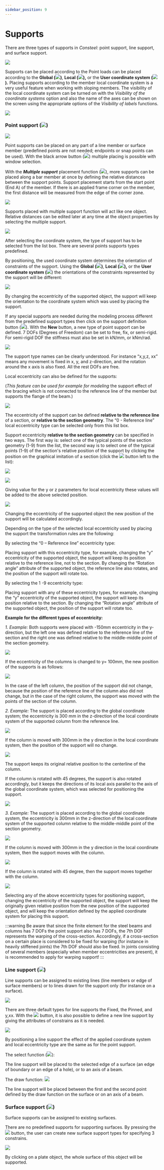 ```yaml
---
sidebar_position: 9
---
```

# Supports

There are three types of supports in _Consteel_: point support, line support, and surface support.

<!-- /wp:paragraph -->

<!-- wp:image {"align":"center","id":8891,"sizeSlug":"full","linkDestination":"media"} -->

[![](https://Consteelsoftware.com/wp-content/uploads/2021/04/6-9-Types-of-supports.png)](./img/wp-content-uploads-2021-04-6-9-Types-of-supports.png)

<!-- /wp:image -->

<!-- wp:paragraph {"align":"justify"} -->

Supports can be placed according to the Point loads can be placed according to the **Global (**![](./img/wp-content-uploads-2021-04-create_coord_gcs.png)**)**, **Local (**![](./img/wp-content-uploads-2021-04-create_coord_loc.png)**),** or the **User coordinate system (**![](./img/wp-content-uploads-2021-04-create_coord_ucs.png)**).** Placing supports according to the member local coordinate system is a very useful feature when working with sloping members. The visibility of the local coordinate system can be turned on with the _Visibility of the coordinate systems_ option and also the name of the axes can be shown on the screen using the appropriate options of the _Visibility of labels_ functions.

<!-- /wp:paragraph -->

<!-- wp:image {"align":"center","id":8897,"width":177,"height":264,"sizeSlug":"full","linkDestination":"media"} -->

[![](https://Consteelsoftware.com/wp-content/uploads/2021/04/6-9-Visibility-of-labels.jpg)](./img/wp-content-uploads-2021-04-6-9-Visibility-of-labels.jpg)

<!-- /wp:image -->

<!-- wp:heading {"level":3} -->

### Point support (![](./img/wp-content-uploads-2021-04-cmd_supp_point.png))

<!-- /wp:heading -->

<!-- wp:image {"align":"center","id":13372,"width":360,"height":276,"sizeSlug":"full","linkDestination":"media"} -->

[![](https://Consteelsoftware.com/wp-content/uploads/2021/04/dial_supp_point.png)](./img/wp-content-uploads-2021-04-dial_supp_point.png)

<!-- /wp:image -->

<!-- wp:paragraph -->

Point supports can be placed on any part of a line member or surface member (predefined points are not needed; endpoints or snap points can be used). With the black arrow button (![](./img/wp-content-uploads-2021-04-ico-pointer.png)) multiple placing is possible with window selection.

<!-- /wp:paragraph -->

<!-- wp:paragraph -->

With the **_Multiple support_** placement function (![](./img/wp-content-uploads-2021-04-cmd_place_multi.png)), more supports can be placed along a bar member at once by defining the relative distances between the support points. Support placement starts from the start point (End A) of the member. If there is an applied frame corner on the member, the first distance will be measured from the edge of the corner zone.

<!-- /wp:paragraph -->

<!-- wp:image {"align":"center","id":8909,"width":693,"height":385,"sizeSlug":"full","linkDestination":"media"} -->

[![](https://Consteelsoftware.com/wp-content/uploads/2021/04/6-9-Multiple-support.jpg)](./img/wp-content-uploads-2021-04-6-9-Multiple-support.jpg)

<!-- /wp:image -->

<!-- wp:paragraph {"align":"justify"} -->

Supports placed with multiple support function will act like one object. Relative distances can be edited later at any time at the object properties by selecting the multiple support.

<!-- /wp:paragraph -->

<!-- wp:image {"align":"center","id":13316,"width":307,"height":223,"sizeSlug":"full","linkDestination":"media"} -->

[![](https://Consteelsoftware.com/wp-content/uploads/2021/04/grid_prop_supp_point.png)](./img/wp-content-uploads-2021-04-grid_prop_supp_point.png)

<!-- /wp:image -->

<!-- wp:paragraph {"align":"justify"} -->

After selecting the coordinate system, the type of support has to be selected from the list box. There are several points supports types predefined.

<!-- /wp:paragraph -->

<!-- wp:paragraph -->

By positioning, the used coordinate system determines the orientation of constraints of the support. Using the **Global (**![](./img/wp-content-uploads-2021-04-create_coord_gcs.png)**)**, **Local (**![](./img/wp-content-uploads-2021-04-create_coord_loc.png)**),** or the **User coordinate system (**![](./img/wp-content-uploads-2021-04-create_coord_ucs.png)) the orientations of the constraints represented by the support will be different:

<!-- /wp:paragraph -->

<!-- wp:image {"align":"center","id":8923,"width":311,"height":248,"sizeSlug":"full","linkDestination":"media"} -->

[![](https://Consteelsoftware.com/wp-content/uploads/2021/04/6-9-Point-support-orientation.png)](./img/wp-content-uploads-2021-04-6-9-Point-support-orientation.png)

<!-- /wp:image -->

<!-- wp:paragraph {"align":"justify"} -->

By changing the eccentricity of the supported object, the support will keep the orientation to the coordinate system which was used by placing the support.

<!-- /wp:paragraph -->

<!-- wp:paragraph {"align":"justify"} -->

If any special supports are needed during the modeling process different from the predefined support types then click on the support definition button (![](./img/wp-content-uploads-2021-04-3dots-button.png)). With the **New** button, a new type of point support can be defined. 7 DOFs (Degrees of Freedom) can be set to free, fix, or semi-rigid. For semi-rigid DOF the stiffness must also be set in kN/mm, or kNm/rad.

<!-- /wp:paragraph -->

<!-- wp:image {"align":"center","id":13381,"width":389,"height":319,"sizeSlug":"full","linkDestination":"media"} -->

[![](https://Consteelsoftware.com/wp-content/uploads/2021/04/dial_supp_point_set.png)](./img/wp-content-uploads-2021-04-dial_supp_point_set.png)

<!-- /wp:image -->

<!-- wp:paragraph {"align":"justify"} -->

The support type names can be clearly understood. For instance “x,y,z, xx” means any movement is fixed in x, y, and z-direction, and the rotation around the x axis is also fixed. All the rest DOFs are free.

<!-- /wp:paragraph -->

<!-- wp:paragraph -->

Local eccentricity can also be defined for the supports:

<!-- /wp:paragraph -->

<!-- wp:paragraph {"align":"justify"} -->

(_This feature can be used for example for modeling_ the support effect of the bracing which is not connected to the reference line of the member but supports the flange of the beam.)

<!-- /wp:paragraph -->

<!-- wp:image {"align":"center","id":13409,"width":362,"height":276,"sizeSlug":"full","linkDestination":"media"} -->

[![](https://Consteelsoftware.com/wp-content/uploads/2021/04/dial_supp_point_extr_select.png)](./img/wp-content-uploads-2021-04-dial_supp_point_extr_select.png)

<!-- /wp:image -->

<!-- wp:paragraph -->

The eccentricity of the support can be defined **relative to the reference line** of a section, or **relative to the section geometry**. The “0 - Reference line” local eccentricity type can be selected only from this list box.

<!-- /wp:paragraph -->

<!-- wp:paragraph -->

Support eccentricity **relative to the section geometry** can be specified in two ways. The first way is: select one of the typical points of the section geometry (1-9) from the list, the second way is to select one of the typical points (1-9) of the section's relative position of the support by clicking the position on the graphical imitation of a section (click the ![](./img/wp-content-uploads-2021-04-3dots-button.png) button left to the list):

<!-- /wp:paragraph -->

<!-- wp:columns -->

<!-- wp:column -->

<!-- wp:image {"align":"center","id":13400,"width":362,"height":72,"sizeSlug":"full","linkDestination":"media"} -->

[![](https://Consteelsoftware.com/wp-content/uploads/2021/04/dial_supp_point_extr_select_drop.png)](./img/wp-content-uploads-2021-04-dial_supp_point_extr_select_drop.png)

<!-- /wp:image -->

<!-- /wp:column -->

<!-- wp:column -->

<!-- wp:image {"align":"center","id":13394,"width":255,"height":330,"sizeSlug":"full","linkDestination":"media"} -->

[![](https://Consteelsoftware.com/wp-content/uploads/2021/04/dial_supp_point_extr_select_pic.png)](./img/wp-content-uploads-2021-04-dial_supp_point_extr_select_pic.png)

<!-- /wp:image -->

<!-- /wp:column -->

<!-- /wp:columns -->

<!-- wp:paragraph {"align":"justify"} -->

Giving value for the y or z parameters for local eccentricity these values will be added to the above selected position.

<!-- /wp:paragraph -->

<!-- wp:image {"align":"center","id":8954,"width":631,"height":557,"sizeSlug":"full","linkDestination":"media"} -->

[![](https://Consteelsoftware.com/wp-content/uploads/2021/04/6-9-Point-supportEccentricity-Type-Selection.jpg)](./img/wp-content-uploads-2021-04-6-9-Point-supportEccentricity-Type-Selection.jpg)

<!-- /wp:image -->

<!-- wp:paragraph -->

Changing the eccentricity of the supported object the new position of the support will be calculated accordingly.

<!-- /wp:paragraph -->

<!-- wp:paragraph -->

Depending on the type of the selected local eccentricity used by placing the support the transformation rules are the following:

<!-- /wp:paragraph -->

<!-- wp:paragraph -->

By selecting the “0 – Reference line” eccentricity type:

<!-- /wp:paragraph -->

<!-- wp:paragraph {"align":"justify","editorskit":{"indent":40,"devices":false,"desktop":true,"tablet":true,"mobile":true,"loggedin":true,"loggedout":true,"acf_visibility":"","acf_field":"","acf_condition":"","acf_value":"","migrated":false,"unit_test":false}} -->

Placing support with this eccentricity type, for example, changing the “y” eccentricity of the supported object, the support will keep its position relative to the reference line, not to the section. By changing the “Rotation angle” attribute of the supported object, the reference line also rotates, and the position of the support will rotate too.

<!-- /wp:paragraph -->

<!-- wp:paragraph -->

By selecting the 1 -9 eccentricity type:

<!-- /wp:paragraph -->

<!-- wp:paragraph {"align":"justify","editorskit":{"indent":40,"devices":false,"desktop":true,"tablet":true,"mobile":true,"loggedin":true,"loggedout":true,"acf_visibility":"","acf_field":"","acf_condition":"","acf_value":"","migrated":false,"unit_test":false}} -->

Placing support with any of these eccentricity types, for example, changing the “y” eccentricity of the supported object, the support will keep its position relative to the section. By changing the “Rotation angle” attribute of the supported object, the position of the support will rotate too.

<!-- /wp:paragraph -->

<!-- wp:paragraph -->

**Example for the different types of eccentricity:**

<!-- /wp:paragraph -->

<!-- wp:paragraph {"align":"justify","editorskit":{"indent":40,"devices":false,"desktop":true,"tablet":true,"mobile":true,"loggedin":true,"loggedout":true,"acf_visibility":"","acf_field":"","acf_condition":"","acf_value":"","migrated":false,"unit_test":false}} -->

_1. Example:_ Both supports were placed with -150mm eccentricity in the y-direction, but the left one was defined relative to the reference line of the section and the right one was defined relative to the middle-middle point of the section geometry.

<!-- /wp:paragraph -->

<!-- wp:image {"align":"center","id":8961,"width":528,"height":417,"sizeSlug":"full","linkDestination":"media"} -->

[![](https://Consteelsoftware.com/wp-content/uploads/2021/04/6-9-1.-example_1.png)](./img/wp-content-uploads-2021-04-6-9-1.-example_1.png)

<!-- /wp:image -->

<!-- wp:paragraph {"editorskit":{"indent":40,"devices":false,"desktop":true,"tablet":true,"mobile":true,"loggedin":true,"loggedout":true,"acf_visibility":"","acf_field":"","acf_condition":"","acf_value":"","migrated":false,"unit_test":false}} -->

If the eccentricity of the columns is changed to y= 100mm, the new position of the supports is as follows:

<!-- /wp:paragraph -->

<!-- wp:image {"align":"center","id":8968,"width":629,"height":470,"sizeSlug":"full","linkDestination":"media"} -->

[![](https://Consteelsoftware.com/wp-content/uploads/2021/04/6-9-1.example_2.png)](./img/wp-content-uploads-2021-04-6-9-1.example_2.png)

<!-- /wp:image -->

<!-- wp:paragraph {"align":"justify","editorskit":{"indent":40,"devices":false,"desktop":true,"tablet":true,"mobile":true,"loggedin":true,"loggedout":true,"acf_visibility":"","acf_field":"","acf_condition":"","acf_value":"","migrated":false,"unit_test":false}} -->

In the case of the left column, the position of the support did not change, because the position of the reference line of the column also did not change, but in the case of the right column, the support was moved with the points of the section of the column.

<!-- /wp:paragraph -->

<!-- wp:paragraph {"align":"justify","editorskit":{"indent":40,"devices":false,"desktop":true,"tablet":true,"mobile":true,"loggedin":true,"loggedout":true,"acf_visibility":"","acf_field":"","acf_condition":"","acf_value":"","migrated":false,"unit_test":false}} -->

_2. Example:_ The support is placed according to the global coordinate system; the eccentricity is 300 mm in the z-direction of the local coordinate system of the supported column from the reference line.

<!-- /wp:paragraph -->

<!-- wp:image {"align":"center","id":8975,"width":363,"height":372,"sizeSlug":"full","linkDestination":"media"} -->

[![](https://Consteelsoftware.com/wp-content/uploads/2021/04/6-9-2.example_1.png)](./img/wp-content-uploads-2021-04-6-9-2.example_1.png)

<!-- /wp:image -->

<!-- wp:paragraph {"editorskit":{"indent":40,"devices":false,"desktop":true,"tablet":true,"mobile":true,"loggedin":true,"loggedout":true,"acf_visibility":"","acf_field":"","acf_condition":"","acf_value":"","migrated":false,"unit_test":false}} -->

If the column is moved with 300mm in the y direction in the local coordinate system, then the position of the support will no change.

<!-- /wp:paragraph -->

<!-- wp:image {"align":"center","id":8981,"width":407,"height":458,"sizeSlug":"full","linkDestination":"media"} -->

[![](https://Consteelsoftware.com/wp-content/uploads/2021/04/6-9-2.example_2.png)](./img/wp-content-uploads-2021-04-6-9-2.example_2.png)

<!-- /wp:image -->

<!-- wp:paragraph {"editorskit":{"indent":40,"devices":false,"desktop":true,"tablet":true,"mobile":true,"loggedin":true,"loggedout":true,"acf_visibility":"","acf_field":"","acf_condition":"","acf_value":"","migrated":false,"unit_test":false}} -->

The support keeps its original relative position to the centerline of the column.

<!-- /wp:paragraph -->

<!-- wp:paragraph {"align":"justify","editorskit":{"indent":40,"devices":false,"desktop":true,"tablet":true,"mobile":true,"loggedin":true,"loggedout":true,"acf_visibility":"","acf_field":"","acf_condition":"","acf_value":"","migrated":false,"unit_test":false}} -->

If the column is rotated with 45 degrees, the support is also rotated accordingly, but it keeps the directions of its local axis parallel to the axis of the global coordinate system, which was selected for positioning the support.

<!-- /wp:paragraph -->

<!-- wp:image {"align":"center","id":8987,"width":394,"height":464,"sizeSlug":"full","linkDestination":"media"} -->

[![](https://Consteelsoftware.com/wp-content/uploads/2021/04/6-9-2.example_3.png)](./img/wp-content-uploads-2021-04-6-9-2.example_3.png)

<!-- /wp:image -->

<!-- wp:paragraph {"align":"justify","editorskit":{"indent":40,"devices":false,"desktop":true,"tablet":true,"mobile":true,"loggedin":true,"loggedout":true,"acf_visibility":"","acf_field":"","acf_condition":"","acf_value":"","migrated":false,"unit_test":false}} -->

_3. Example:_ The support is placed according to the global coordinate system, the eccentricity is 300mm in the z-direction of the local coordinate system of the supported column relative to the middle-middle point of the section geometry.

<!-- /wp:paragraph -->

<!-- wp:image {"align":"center","id":8994,"width":377,"height":356,"sizeSlug":"full","linkDestination":"media"} -->

[![](https://Consteelsoftware.com/wp-content/uploads/2021/04/6-9-3.example_1.png)](./img/wp-content-uploads-2021-04-6-9-3.example_1.png)

<!-- /wp:image -->

<!-- wp:paragraph {"editorskit":{"indent":40,"devices":false,"desktop":true,"tablet":true,"mobile":true,"loggedin":true,"loggedout":true,"acf_visibility":"","acf_field":"","acf_condition":"","acf_value":"","migrated":false,"unit_test":false}} -->

If the column is moved with 300mm in the y direction in the local coordinate system, then the support moves with the column.

<!-- /wp:paragraph -->

<!-- wp:image {"align":"center","id":9000,"width":403,"height":446,"sizeSlug":"full","linkDestination":"media"} -->

[![](https://Consteelsoftware.com/wp-content/uploads/2021/04/6-9-3.example_2.png)](./img/wp-content-uploads-2021-04-6-9-3.example_2.png)

<!-- /wp:image -->

<!-- wp:paragraph {"editorskit":{"indent":40,"devices":false,"desktop":true,"tablet":true,"mobile":true,"loggedin":true,"loggedout":true,"acf_visibility":"","acf_field":"","acf_condition":"","acf_value":"","migrated":false,"unit_test":false}} -->

If the column is rotated with 45 degree, then the support moves together with the column.

<!-- /wp:paragraph -->

<!-- wp:image {"align":"center","id":9006,"width":391,"height":446,"sizeSlug":"full","linkDestination":"media"} -->

[![](https://Consteelsoftware.com/wp-content/uploads/2021/04/6-9-3.example_3.png)](./img/wp-content-uploads-2021-04-6-9-3.example_3.png)

<!-- /wp:image -->

<!-- wp:paragraph {"align":"justify"} -->

Selecting any of the above eccentricity types for positioning support, changing the eccentricity of the supported object, the support will keep the originally given relative position from the new position of the supported object, and will keep the orientation defined by the applied coordinate system for placing this support.

<!-- /wp:paragraph -->

<!-- wp:paragraph -->
:::warning
Be aware that since the finite element for the steel beams and columns has 7 DOFs the point support also has 7 DOFs, the 7th DOF represents the warping of the cross-section. Accordingly, if a cross-section on a certain place is considered to be fixed for warping (for instance in heavily stiffened joints) the 7th DOF should also be fixed. In joints consisting of several members (especially when member eccentricities are present), it is recommended to apply for warping support!
:::

<!-- /wp:paragraph -->

<!-- wp:heading {"level":3} -->

### Line support (![](./img/wp-content-uploads-2021-04-cmd_supp_line.png))

<!-- /wp:heading -->

<!-- wp:paragraph {"align":"justify"} -->

Line supports can be assigned to existing lines (line members or edge of surface members) or to lines drawn for the support only (for instance on a surface).

<!-- /wp:paragraph -->

<!-- wp:image {"align":"center","id":13454,"width":361,"height":232,"sizeSlug":"full","linkDestination":"media"} -->

[![](https://Consteelsoftware.com/wp-content/uploads/2021/04/dial_supp_line.png)](./img/wp-content-uploads-2021-04-dial_supp_line.png)

<!-- /wp:image -->

<!-- wp:paragraph -->

There are three default types for line supports the Fixed, the Pinned, and y,xx. With the ![](./img/wp-content-uploads-2021-04-3dots-button.png) button, it is also possible to define a new line support by giving the attributes of constrains as it is needed.

<!-- /wp:paragraph -->

<!-- wp:image {"align":"center","id":9019,"width":314,"height":260,"sizeSlug":"full","linkDestination":"media"} -->

[![](https://Consteelsoftware.com/wp-content/uploads/2021/04/6-9-Line-supports.png)](./img/wp-content-uploads-2021-04-6-9-Line-supports.png)

<!-- /wp:image -->

<!-- wp:paragraph -->

By positioning a line support the effect of the applied coordinate system and local eccentricity type are the same as for the point support.

<!-- /wp:paragraph -->

<!-- wp:paragraph -->

The select function (![](./img/wp-content-uploads-2021-04-5-3-draw-ico-20.png)):

<!-- /wp:paragraph -->

<!-- wp:paragraph -->

The line support will be placed to the selected edge of a surface (an edge of boundary or an edge of a hole), or to an axis of a beam.

<!-- /wp:paragraph -->

<!-- wp:paragraph -->

The draw function: ![](./img/wp-content-uploads-2021-04-5-3-draw-ico-11.png)

<!-- /wp:paragraph -->

<!-- wp:paragraph {"align":"justify"} -->

The line support will be placed between the first and the second point defined by the draw function on the surface or on an axis of a beam.

<!-- /wp:paragraph -->

<!-- wp:heading {"level":3} -->

### Surface support (![](./img/wp-content-uploads-2021-04-cmd_supp_surf.png))

<!-- /wp:heading -->

<!-- wp:paragraph -->

Surface supports can be assigned to existing surfaces.

<!-- /wp:paragraph -->

<!-- wp:paragraph -->

There are no predefined supports for supporting surfaces. By pressing the ![](./img/wp-content-uploads-2021-04-3dots-button.png) button, the user can create new surface support types for specifying 3 constrains.


[![](https://Consteelsoftware.com/wp-content/uploads/2021/04/6-9-Surface-support.png)](./img/wp-content-uploads-2021-04-6-9-Surface-support.png)

<!-- /wp:image -->

<!-- wp:paragraph -->

By clicking on a plate object, the whole surface of this object will be supported.
